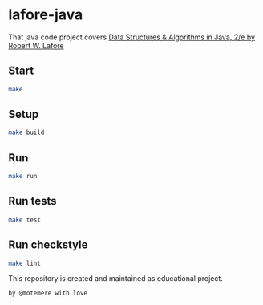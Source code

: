 # lafore-java

That java code project covers [Data Structures & Algorithms in Java, 2/e by Robert W. Lafore](https://www.pearsoned.co.in/web/books/9788131718124_Data-Structures--Algorithms-in-Java_Robert-Lafore.aspx)

## Start

```sh
make
```

## Setup

```sh
make build
```

## Run

```sh
make run
```

## Run tests

```sh
make test
```

## Run checkstyle

```sh
make lint
```

This repository is created and maintained as educational project.

    by @motemere with love
